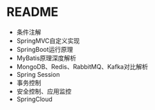 # README

+ 条件注解
+ SpringMVC自定义实现
+ SpringBoot运行原理
+ MyBatis原理深度解析
+ MongoDB、Redis、RabbitMQ、Kafka对比解析
+ Spring Session
+ 事务控制
+ 安全控制、应用监控
+ SpringCloud
